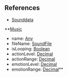 ## References
  * [Sounddata](RebellionSounddata.md)

**[Music](RebellionMusic.md)
  * name: [Any](Any.md)
  * fileName: [SoundFile](SoundFile.md)
  * isLooping: [Boolean](Boolean.md)
  * actionLevel: [Decimal](Decimal.md)
  * actionRange: [Decimal](Decimal.md)
  * emotionLevel: [Decimal](Decimal.md)
  * emotionRange: [Decimal](Decimal.md)**
